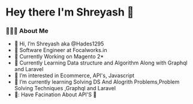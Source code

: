 # Hey there I'm Shreyash :wave:	

###  👨🏻‍💻  About Me
- 👋 Hi, I’m Shreyash aka @Hades1295
- :briefcase: Software Engineer at Focalworks.in
- :office: Currently Working on Magento 2*  
- :school: Currently Learning Data structure and Algorithm Along with Graphql and Laravel
- 👀 I’m interested in Ecommerce, API's, Javascript
- 🌱 I’m currently learning Solving DS And Alogrith Problems,Problem Solving Techniques ,Graphql and Laravel 
- 🖤: Have Facination About API'S :love_you_gesture:

